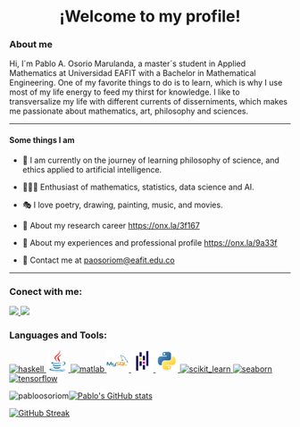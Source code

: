 <h1 align="center">¡Welcome to my profile!</h1>

<h3 aling="left">About me</h3>
Hi, I´m Pablo A. Osorio Marulanda, a master´s student in Applied Mathematics at Universidad EAFIT with a Bachelor in Mathematical Engineering. One of my favorite things to do is to learn, which is why I use most of my life energy to feed my thirst for knowledge. I like to transversalize my life with different currents of disserniments, which makes me passionate about mathematics, art, philosophy and sciences. 

------------


<h4 aling="left">Some things I am </h4> 

- 🏺 I am currently on the journey of learning philosophy of science, and ethics applied to artificial intelligence. 

- 👨🏻‍💻 Enthusiast of mathematics, statistics, data science and AI.

- 🎭 I love poetry, drawing, painting, music, and movies.

- 🔬 About my research career https://onx.la/3f167

- 🧐 About my experiences and professional profile  https://onx.la/9a33f

- 📯 Contact me at paosoriom@eafit.edu.co 

------------


<h3 align="left">Conect with me: </h3>
<p align="left"><a href="https://www.linkedin.com/in/pablo-alberto-osorio-marulanda-a21bb11b0/">
  <img src="https://raw.githubusercontent.com/rahuldkjain/github-profile-readme-generator/master/src/images/icons/Social/linked-in-alt.svg" width="30" /> </a> <a href="https://www.researchgate.net/profile/Pablo_Osorio5"> <img src="https://upload.wikimedia.org/wikipedia/commons/5/5e/ResearchGate_icon_SVG.svg" width="30" />
</a> 

<h3 align="left">Languages and Tools:</h3>
<p align="left"> <a href="https://www.haskell.org/" target="_blank" rel="noreferrer"> <img src="https://upload.wikimedia.org/wikipedia/commons/1/1c/Haskell-Logo.svg" alt="haskell" width="40" height="40"/> </a> <a href="https://www.java.com" target="_blank" rel="noreferrer"> <img src="https://raw.githubusercontent.com/devicons/devicon/master/icons/java/java-original.svg" alt="java" width="40" height="40"/> </a> <a href="https://www.mathworks.com/" target="_blank" rel="noreferrer"> <img src="https://upload.wikimedia.org/wikipedia/commons/2/21/Matlab_Logo.png" alt="matlab" width="40" height="40"/> </a> <a href="https://www.mysql.com/" target="_blank" rel="noreferrer"> <img src="https://raw.githubusercontent.com/devicons/devicon/master/icons/mysql/mysql-original-wordmark.svg" alt="mysql" width="40" height="40"/> </a> <a href="https://pandas.pydata.org/" target="_blank" rel="noreferrer"> <img src="https://raw.githubusercontent.com/devicons/devicon/2ae2a900d2f041da66e950e4d48052658d850630/icons/pandas/pandas-original.svg" alt="pandas" width="40" height="40"/> </a> <a href="https://www.python.org" target="_blank" rel="noreferrer"> <img src="https://raw.githubusercontent.com/devicons/devicon/master/icons/python/python-original.svg" alt="python" width="40" height="40"/> </a> <a href="https://scikit-learn.org/" target="_blank" rel="noreferrer"> <img src="https://upload.wikimedia.org/wikipedia/commons/0/05/Scikit_learn_logo_small.svg" alt="scikit_learn" width="40" height="40"/> </a> <a href="https://seaborn.pydata.org/" target="_blank" rel="noreferrer"> <img src="https://seaborn.pydata.org/_images/logo-mark-lightbg.svg" alt="seaborn" width="40" height="40"/> </a> <a href="https://www.tensorflow.org" target="_blank" rel="noreferrer"> <img src="https://www.vectorlogo.zone/logos/tensorflow/tensorflow-icon.svg" alt="tensorflow" width="40" height="40"/> </a> </p>

<p><img align="left" src="https://github-readme-stats.vercel.app/api/top-langs?username=pabloosoriom&show_icons=true&locale=en&layout=compact" alt="pabloosoriom" /></p>


[![Pablo's GitHub stats](https://github-readme-stats.vercel.app/api?username=pabloosoriom)](https://github.com/anuraghazra/github-readme-stats)

[![GitHub Streak](https://github-readme-streak-stats.herokuapp.com?user=paosoriom&theme=transparent&hide_border=true)](https://git.io/streak-stats)
